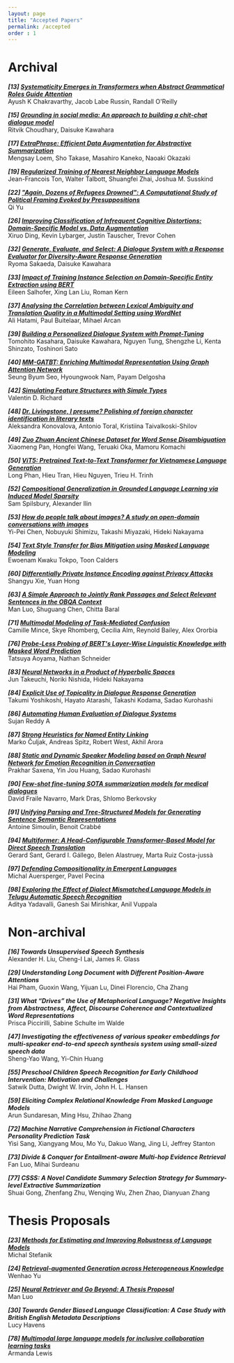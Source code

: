 ```yaml
---
layout: page
title: "Accepted Papers"
permalink: /accepted
order : 1
---
```


<!-- ### Proceedings for archival papers can be accessed [here.] (https://aclanthology.org/volumes/2022.naacl-srw/) -->

# Archival

***[13] [Systematicity Emerges in Transformers when Abstract Grammatical Roles Guide Attention](https://aclanthology.org/2022.naacl-srw.1/)***\
Ayush K Chakravarthy, Jacob Labe Russin, Randall O'Reilly


***[15] [Grounding in social media: An approach to building a chit-chat dialogue model](https://aclanthology.org/2022.naacl-srw.2/)***\
Ritvik Choudhary, Daisuke Kawahara


***[17] [ExtraPhrase: Efficient Data Augmentation for Abstractive Summarization](https://aclanthology.org/2022.naacl-srw.3/)***\
Mengsay Loem, Sho Takase, Masahiro Kaneko, Naoaki Okazaki


***[19] [Regularized Training of Nearest Neighbor Language Models](https://aclanthology.org/2022.naacl-srw.4/)***\
Jean-Francois Ton, Walter Talbott, Shuangfei Zhai, Joshua M. Susskind


***[22] ["Again, Dozens of Refugees Drowned": A Computational Study of Political Framing Evoked by Presuppositions](https://aclanthology.org/2022.naacl-srw.5/)***\
Qi Yu


***[26] [Improving Classification of Infrequent Cognitive Distortions: Domain-Specific Model vs. Data Augmentation](https://aclanthology.org/2022.naacl-srw.9/)***\
Xiruo Ding, Kevin Lybarger, Justin Tauscher, Trevor Cohen


***[32] [Generate, Evaluate, and Select: A Dialogue System with a Response Evaluator for Diversity-Aware Response Generation](https://aclanthology.org/2022.naacl-srw.10/)***\
Ryoma Sakaeda, Daisuke Kawahara


***[33] [Impact of Training Instance Selection on Domain-Specific Entity Extraction using BERT](https://aclanthology.org/2022.naacl-srw.11/)***\
Eileen Salhofer, Xing Lan Liu, Roman Kern


***[37] [Analysing the Correlation between Lexical Ambiguity and Translation Quality in a Multimodal Setting using WordNet](https://aclanthology.org/2022.naacl-srw.12/)***\
Ali Hatami, Paul Buitelaar, Mihael Arcan


***[39] [Building a Personalized Dialogue System with Prompt-Tuning](https://aclanthology.org/2022.naacl-srw.13/)***\
Tomohito Kasahara, Daisuke Kawahara, Nguyen Tung, Shengzhe Li, Kenta Shinzato, Toshinori Sato


***[40] [MM-GATBT: Enriching Multimodal Representation Using Graph Attention Network](https://aclanthology.org/2022.naacl-srw.14/)***\
Seung Byum Seo, Hyoungwook Nam, Payam Delgosha


***[42] [Simulating Feature Structures with Simple Types](https://aclanthology.org/2022.naacl-srw.15/)***\
Valentin D. Richard


***[48] [Dr. Livingstone, I presume? Polishing of foreign character identification in literary texts](https://aclanthology.org/2022.naacl-srw.16/)***\
Aleksandra Konovalova, Antonio Toral, Kristiina Taivalkoski-Shilov


***[49] [Zuo Zhuan Ancient Chinese Dataset for Word Sense Disambiguation](https://aclanthology.org/2022.naacl-srw.17/)***\
Xiaomeng Pan, Hongfei Wang, Teruaki Oka, Mamoru Komachi


***[50] [ViT5: Pretrained Text-to-Text Transformer for Vietnamese Language Generation](https://aclanthology.org/2022.naacl-srw.18/)***\
Long Phan, Hieu Tran, Hieu Nguyen, Trieu H. Trinh


***[52] [Compositional Generalization in Grounded Language Learning via Induced Model Sparsity](https://aclanthology.org/2022.naacl-srw.19/)***\
Sam Spilsbury, Alexander Ilin


***[53] [How do people talk about images? A study on open-domain conversations with images](https://aclanthology.org/2022.naacl-srw.20/)***\
Yi-Pei Chen, Nobuyuki Shimizu, Takashi Miyazaki, Hideki Nakayama


***[54] [Text Style Transfer for Bias Mitigation using Masked Language Modeling](https://aclanthology.org/2022.naacl-srw.21/)***\
Ewoenam Kwaku Tokpo, Toon Calders


***[60] [Differentially Private Instance Encoding against Privacy Attacks](https://aclanthology.org/2022.naacl-srw.22/)***\
Shangyu Xie, Yuan Hong


***[63] [A Simple Approach to Jointly Rank Passages and Select Relevant Sentences in the OBQA Context](https://aclanthology.org/2022.naacl-srw.23/)***\
Man Luo, Shuguang Chen, Chitta Baral


***[71] [Multimodal Modeling of Task-Mediated Confusion](https://aclanthology.org/2022.naacl-srw.24/)***\
Camille Mince, Skye Rhomberg, Cecilia Alm, Reynold Bailey, Alex Ororbia


***[76] [Probe-Less Probing of BERT's Layer-Wise Linguistic Knowledge with Masked Word Prediction](https://aclanthology.org/2022.naacl-srw.25/)***\
Tatsuya Aoyama, Nathan Schneider


***[83] [Neural Networks in a Product of Hyperbolic Spaces](https://aclanthology.org/2022.naacl-srw.27/)***\
Jun Takeuchi, Noriki Nishida, Hideki Nakayama


***[84] [Explicit Use of Topicality in Dialogue Response Generation](https://aclanthology.org/2022.naacl-srw.28/)***\
Takumi Yoshikoshi, Hayato Atarashi, Takashi Kodama, Sadao Kurohashi


***[86] [Automating Human Evaluation of Dialogue Systems](https://aclanthology.org/2022.naacl-srw.29/)***\
Sujan Reddy A


***[87] [Strong Heuristics for Named Entity Linking](https://aclanthology.org/2022.naacl-srw.30/)***\
Marko Čuljak, Andreas Spitz, Robert West, Akhil Arora


***[88] [Static and Dynamic Speaker Modeling based on Graph Neural Network for Emotion Recognition in Conversation](https://aclanthology.org/2022.naacl-srw.31/)***\
Prakhar Saxena, Yin Jou Huang, Sadao Kurohashi


***[90] [Few-shot fine-tuning SOTA summarization models for medical dialogues](https://aclanthology.org/2022.naacl-srw.32/)***\
David Fraile Navarro, Mark Dras, Shlomo Berkovsky


***[91] [Unifying Parsing and Tree-Structured Models for Generating Sentence Semantic Representations](https://aclanthology.org/2022.naacl-srw.33/)***\
Antoine Simoulin, Benoit Crabbé


***[94] [Multiformer: A Head-Configurable Transformer-Based Model for Direct Speech Translation](https://aclanthology.org/2022.naacl-srw.34/)***\
Gerard Sant, Gerard I. Gállego, Belen Alastruey, Marta Ruiz Costa-jussà


***[97] [Defending Compositionality in Emergent Languages](https://aclanthology.org/2022.naacl-srw.35/)***\
Michal Auersperger, Pavel Pecina


***[98] [Exploring the Effect of Dialect Mismatched Language Models in Telugu Automatic Speech Recognition](https://aclanthology.org/2022.naacl-srw.36/)***\
Aditya Yadavalli, Ganesh Sai Mirishkar, Anil Vuppala


# Non-archival


***[16] Towards Unsupervised Speech Synthesis***\
Alexander H. Liu, Cheng-I Lai, James R. Glass


***[29] Understanding Long Document with Different Position-Aware Attentions***\
Hai Pham, Guoxin Wang, Yijuan Lu, Dinei Florencio, Cha Zhang


***[31] What “Drives” the Use of Metaphorical Language? Negative Insights from Abstractness, Affect, Discourse Coherence and Contextualized Word Representations***\
Prisca Piccirilli, Sabine Schulte im Walde


***[47] Investigating the effectiveness of various speaker embeddings for multi-speaker end-to-end speech
synthesis system using small-sized speech data***\
Sheng-Yao Wang, Yi-Chin Huang


***[55] Preschool Children Speech Recognition for Early Childhood Intervention: Motivation and Challenges***\
Satwik Dutta, Dwight W. Irvin, John H. L. Hansen


***[59] Eliciting Complex Relational Knowledge From Masked Language Models***\
Arun Sundaresan, Ming Hsu, Zhihao Zhang


***[72] Machine Narrative Comprehension in Fictional Characters Personality Prediction Task***\
Yisi Sang, Xiangyang Mou, Mo Yu, Dakuo Wang, Jing Li, Jeffrey Stanton


***[73] Divide & Conquer for Entailment-aware Multi-hop Evidence Retrieval***\
Fan Luo, Mihai Surdeanu


***[77] CSSS: A Novel Candidate Summary Selection Strategy for Summary-level Extractive Summarization***\
Shuai Gong, Zhenfang Zhu, Wenqing Wu, Zhen Zhao, Dianyuan Zhang


# Thesis Proposals


***[23] [Methods for Estimating and Improving Robustness of Language Models](https://aclanthology.org/2022.naacl-srw.6/)***\
Michal Stefanik


***[24] [Retrieval-augmented Generation across Heterogeneous Knowledge](https://aclanthology.org/2022.naacl-srw.7/)***\
Wenhao Yu


***[25] [Neural Retriever and Go Beyond: A Thesis Proposal](https://aclanthology.org/2022.naacl-srw.8/)***\
Man Luo


***[30] Towards Gender Biased Language Classification: A Case Study with British English Metadata Descriptions***\
Lucy Havens


***[78] [Multimodal large language models for inclusive collaboration learning tasks](https://aclanthology.org/2022.naacl-srw.26/)***\
Armanda Lewis


